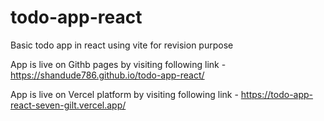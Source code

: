 # todo-app-react
Basic todo app in react using vite for  revision purpose

App is live on Githb pages by visiting following link - https://shandude786.github.io/todo-app-react/

App is live on Vercel platform by visiting following link - https://todo-app-react-seven-gilt.vercel.app/


